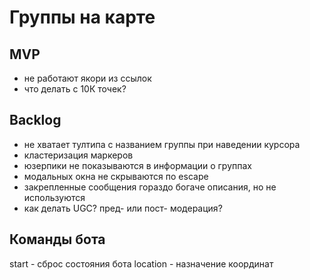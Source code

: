 # Группы на карте

## MVP

- не работают якори из ссылок
- что делать с 10К точек?

## Backlog

- не хватает тултипа с названием группы при наведении курсора
- кластеризация маркеров
- юзерпики не показываются в информации о группах
- модальных окна не скрываются по escape
- закрепленные сообщения гораздо богаче описания, но не используются
- как делать UGC? пред- или пост- модерация? 

## Команды бота

start - сброс состояния бота
location - назначение координат
